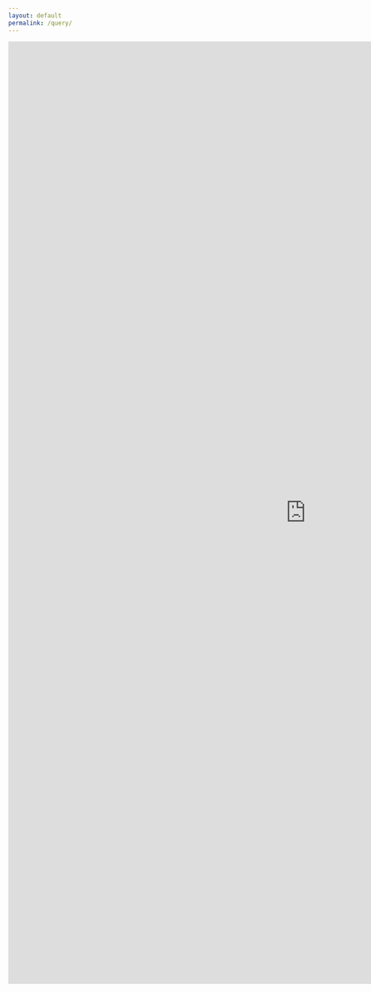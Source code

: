 ```yaml
---
layout: default
permalink: /query/
---
```


<iframe width="1200" height="1900" src="https://datastudio.google.com/embed/reporting/0B0apDduX3Byuenh0U0Nkbng5RDA/page/d4AJ" frameborder="0" style="border:0" allowfullscreen></iframe>
